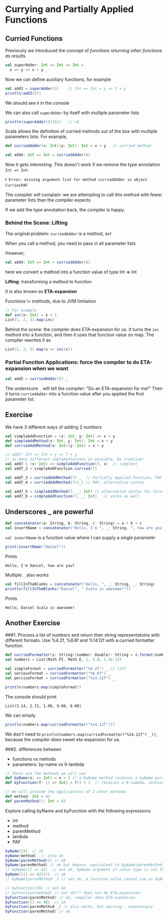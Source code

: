 # Currying and Partially Applied Functions

## Curried Functions

Previously we introduced the concept of _functions returning other functions as results_.

```scala
val superAdder: Int => Int => Int =
  x => y => x + y 
```

Now we can define auxiliary functions, for example

```scala
val add3 = superAdder(3)    // Int => Int = y => 3 + y
println(add3(5))
```

We should see `8` in the console

We can also call `superAdder` by itself with multiple parameter lists

```scala
println(superAdder(3)(5))   // >8
```

Scala allows the definition of curried methods out of the box with multiple parameters lists. For example,

```scala
def curriedAdder(x: Int)(y: Int): Int = x + y   // curried method

val add4: Int => Int = curriedAdder(4)
```

Now it gets interesting. This doesn't work if we remove the type annotation `Int => Int`.

```
❗ Error: missing argument list for method curriedAdder in object CurriesPAF
```

The compiler will complain: we are attempting to call this method with fewer parameter lists than the compiler expects

If we add the type annotation back, the compiler is happy.

### Behind the Scene: Lifting

The original problem: `curriedAdder` is a method, `def`

When you call a method, you need to pass in all parameter lists

However,

```scala
val add4: Int => Int = curriedAdder(4)
```
here we convert a method into a function value of type Int => Int

__Lifting__: transforming a method to function

It is also known as __ETA-expansion__

Functions != methods, due to JVM limitation

```scala
// For example
def inc(x: Int) = x + 1
List(1, 2, 3).map(inc)
```

Behind the scene: the compiler does ETA-expansion for us. It turns the `inc` method into a function, and then it uses that function value on map. The compiler rewrites it as

```scala
List(1, 2, 3).map(x => inc(x))
```

### Partial Function Applications: force the compiler to do ETA-expansion when we want

```scala
val add5 = curriedAdder(5) _
```

The underscore `_` will tell the compiler: "Do an ETA-expansion for me!" Then it turns `curriedAdder` into a function value after you applied the first parameter list.

## Exercise

We have 3 different ways of adding 2 numbers

```scala
val simpleAddFunction = (x: Int, y: Int) => x + y
def simpleAddMethod(x: Int, y: Int): Int = x + y
def curriedAddMethod(x: Int)(y: Int) = x + y

// add7: Int => Int = y => 7 + y
// as many different implementations as possible, be creative!
val add7 = (x: Int) => simpleAddFunction(7, x)  // simplest
val add7_2 = simpleAddFunction.curried(7)

val add7_3 = curriedAddMethod(7) _  // Partially Applied Function, PAF
val add7_4 = curriedAddMethod(7)(_) // PAF, alternative syntax

val add7_5 = simpleAddMethod(7, _: Int) // alternative syntax for turning methods into function values
val add7_6 = simpleAddFunction(7, _: Int)   // works as well
```

## Underscores _ are powerful
```scala
def concatenator(a: String, b: String, c: String) = a + b + c
val insertName = concatenator("Hello, I'm ", _: String, ", how are you?")
```
`val insertName` is a function value where I can supply a single parameter

```scala
print(insertName("Daniel"))
```
Prints
```
Hello, I'm Daniel, how are you?
```

Multiple `_` also works

```scala
val fillInTheBlanks = concatenator("Hello, ", _: String, _: String)
println(fillInTheBlanks("Daniel", " Scala is awesome!"))
```
Prints
```
Hello, Daniel Scala is awesome!
```

## Another Exercise
###1. Process a list of numbers and return their string representatoins with different formats. Use %4.2f, %8.6f and %14.12f with a curried formatter function.

```scala
def curriedFormatter(s: String)(number: Double): String = s.format(number)
val numbers = List(Math.PI, Math.E, 1, 9.8, 1.3e-12)

val simpleFormat = curriedFormatter("%4.2f") _ // lift
val seriousFormat = curriedFormatter("%8.6f") _
val perciseFormat = curriedFormatter("%14.12f") _

println(numbers.map(simpleFormat))
```
The console should print
```text
List(3.14, 2.72, 1.00, 9.80, 0.00)
```
We can simply
```scala
println(numbers.map(curriedFormatter("%14.12f")))
```
We don't need to `println(numbers.map(curriedFormatter("%14.12f") _))`, because the compiler does sweet eta-expansion for us.

###2. differences between

- functions vs mehods
- parameters: by-name vs 0-lambda
```scala
// These are the methods we will use
def byName(n: => Int) = n + 1 // a byName method receives a byName parameter
def byFunction(f: () => Int) = f() + 1  // receives a 0-lambda, nothind to Int

// We will provide the applications of 2 other methods
def method: Int = 42
def parenMathod(): Int = 42
```
Explore calling byName and byFunction with the following expressions
- int
- method
- parenMethod
- lambda
- PAF
```scala
byName(23)  // ok
byName(method)  // also ok
byName(parenMethod()) // ok
byName(parenMethod) // ok but beware, equivalent to byName(parenMethod())
// byName(() =< 42)  // not ok, byName argument of value type is not the same as a function parameter
byName((() => 42)())  // ok
// byName(parenMethod _) // not ok, a function value cannot use as byName parameter
```
```scala
// byFunction(45) // not ok
// byFunction(method) // not ok!!! does not do ETA-expansion!
byFunction(parenMethod) // ok, compiler does ETA-expansion
byFunction(() => 46)  // ok
byFunction(parenMethod _) // also works, but warning - unnecessary
byFunction(parenMethod) // ok
```
